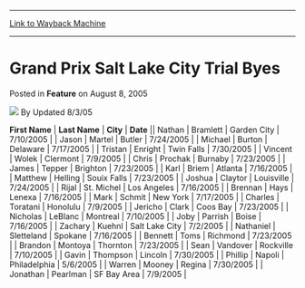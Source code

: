 
---
[Link to Wayback Machine](https://web.archive.org/web/20220809164911/https://magic.wizards.com/en/articles/archive/feature/grand-prix-salt-lake-city-trial-byes-2005-08-08)

[_metadata_:author]:- "Updated 8-3-05"
[_metadata_:description]:- "First NameLast NameCityDateNathanBramlettGarden City7/10/2005JasonMartelButler7/24/2005MichaelBurtonDelaware7/17/2005TristanEnrightTwin Falls7/30/2005VincentWolekClermont7/9/2005ChrisProchakBurnaby7/23/2005JamesTepperBrighton7/23/2005KarlBriemAtlanta7/16/2005MatthewHellingSouix Falls7/23/2005JoshuaClaytorLouisville7/24/2005RijalSt."
[_metadata_:generator]:- "Drupal 7 (http://drupal.org)"
[_metadata_:node]:- "736191"
[_metadata_:publish_date]:- "2005-08-08"
[_metadata_:source]:- "div-main-content"
[_metadata_:title]:- "Grand Prix Salt Lake City Trial Byes"
[_metadata_:wayback_capture_timestamp]:- "2022-08-09 16:49:11"
[_metadata_:wayback_raw_url]:- "https://web.archive.org/web/20220809164911id_/https://magic.wizards.com/en/articles/archive/feature/grand-prix-salt-lake-city-trial-byes-2005-08-08"
[_metadata_:wayback_url]:- "https://magic.wizards.com/en/articles/archive/feature/grand-prix-salt-lake-city-trial-byes-2005-08-08"
---


Grand Prix Salt Lake City Trial Byes
====================================



 Posted in **Feature**
 on August 8, 2005 






![](https://media.magic.wizards.com/styles/auth_small/public/generic-avatar-150_432.png)
By Updated 8/3/05













 **First Name** | **Last Name** | **City** | **Date** || Nathan | Bramlett | Garden City | 7/10/2005 |
| Jason | Martel | Butler | 7/24/2005 |
| Michael | Burton | Delaware | 7/17/2005 |
| Tristan | Enright | Twin Falls | 7/30/2005 |
| Vincent | Wolek | Clermont | 7/9/2005 |
| Chris | Prochak | Burnaby | 7/23/2005 |
| James | Tepper | Brighton | 7/23/2005 |
| Karl | Briem | Atlanta | 7/16/2005 |
| Matthew | Helling | Souix Falls | 7/23/2005 |
| Joshua | Claytor | Louisville | 7/24/2005 |
| Rijal | St. Michel | Los Angeles | 7/16/2005 |
| Brennan | Hays | Lenexa | 7/16/2005 |
| Mark | Schmit | New York | 7/17/2005 |
| Charles | Toratani | Honolulu | 7/9/2005 |
| Jericho | Clark | Coos Bay | 7/23/2005 |
| Nicholas | LeBlanc | Montreal | 7/10/2005 |
| Joby | Parrish | Boise | 7/16/2005 |
| Zachary | Kuehnl | Salt Lake City | 7/2/2005 |
| Nathaniel | Sletteland | Spokane | 7/16/2005 |
| Bennett | Toms | Richmond | 7/23/2005 |
| Brandon | Montoya | Thornton | 7/23/2005 |
| Sean | Vandover | Rockville | 7/10/2005 |
| Gavin | Thompson | Lincoln | 7/30/2005 |
| Phillip | Napoli | Philadelphia | 5/6/2005 |
| Warren | Mooney | Regina | 7/30/2005 |
| Jonathan | Pearlman | SF Bay Area | 7/9/2005 |







